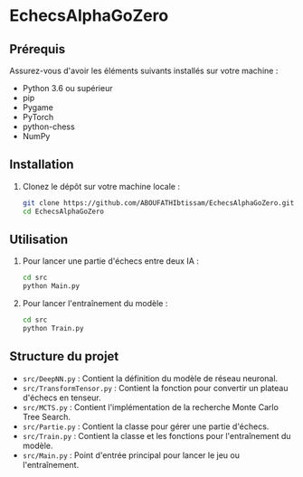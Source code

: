 # EchecsAlphaGoZero

## Prérequis
Assurez-vous d'avoir les éléments suivants installés sur votre machine :

- Python 3.6 ou supérieur
- pip
- Pygame
- PyTorch
- python-chess
- NumPy

## Installation
1. Clonez le dépôt sur votre machine locale :

    ```sh
    git clone https://github.com/ABOUFATHIbtissam/EchecsAlphaGoZero.git
    cd EchecsAlphaGoZero
    ```

## Utilisation

1. Pour lancer une partie d'échecs entre deux IA :

    ```sh
    cd src
    python Main.py
    ```

2. Pour lancer l'entraînement du modèle :

    ```sh
    cd src
    python Train.py
    ```

## Structure du projet

- `src/DeepNN.py` : Contient la définition du modèle de réseau neuronal.
- `src/TransformTensor.py` : Contient la fonction pour convertir un plateau d'échecs en tenseur.
- `src/MCTS.py` : Contient l'implémentation de la recherche Monte Carlo Tree Search.
- `src/Partie.py` : Contient la classe pour gérer une partie d'échecs.
- `src/Train.py` : Contient la classe et les fonctions pour l'entraînement du modèle.
- `src/Main.py` : Point d'entrée principal pour lancer le jeu ou l'entraînement.
